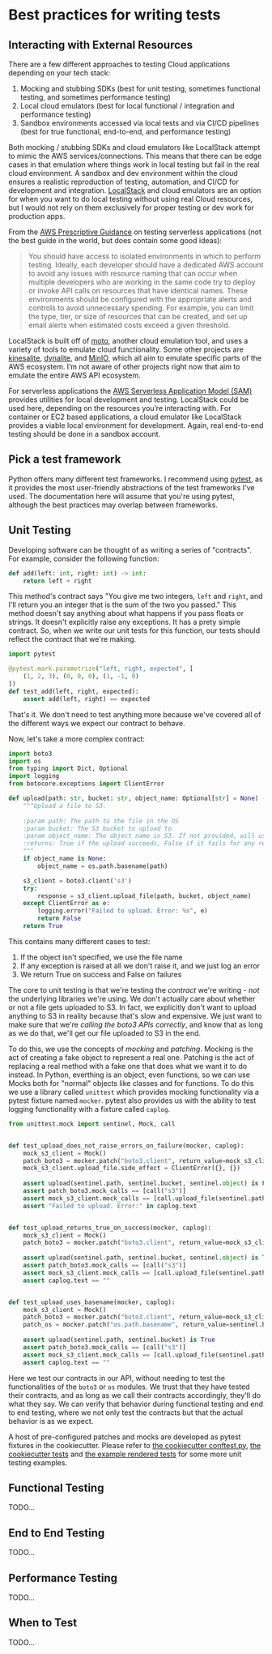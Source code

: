 # Best practices for writing tests

## Interacting with External Resources
There are a few different approaches to testing Cloud applications depending on your tech stack:


1. Mocking and stubbing SDKs (best for unit testing, sometimes functional testing, and sometimes performance testing)
3. Local cloud emulators (best for local functional / integration and performance testing)
4. Sandbox environments accessed via local tests and via CI/CD pipelines (best for true functional, end-to-end, and performance testing)


Both mocking / stubbing SDKs and cloud emulators like LocalStack attempt to mimic the AWS services/connections. This means that there can be edge cases in that emulation where things work in local testing but fail in the real cloud environment. A sandbox and dev environment within the cloud ensures a realistic reproduction of testing, automation, and CI/CD for development and integration. [LocalStack](https://github.com/localstack/localstack) and cloud emulators are an option for when you want to do local testing without using real Cloud resources, but I would not rely on them exclusively for proper testing or dev work for production apps.

From the [AWS Prescriptive Guidance](https://docs.aws.amazon.com/prescriptive-guidance/latest/serverless-application-testing/techniques.html) on testing serverless applications (not the best guide in the world, but does contain some good ideas):


> You should have access to isolated environments in which to perform testing. Ideally, each developer should have a dedicated AWS account to avoid any issues with resource naming that can occur when multiple developers who are working in the same code try to deploy or invoke API calls on resources that have identical names. These environments should be configured with the appropriate alerts and controls to avoid unnecessary spending. For example, you can limit the type, tier, or size of resources that can be created, and set up email alerts when estimated costs exceed a given threshold.


LocalStack is built off of [moto](https://github.com/getmoto/moto), another cloud emulation tool, and uses a variety of tools to emulate cloud functionality. Some other projects are [kinesalite](https://github.com/mhart/kinesalite), [dynalite](https://github.com/mhart/dynalite), and [MinIO](https://min.io/), which all aim to emulate specific parts of the AWS ecosystem. I’m not aware of other projects right now that aim to emulate the entire AWS API ecosystem. 

For serverless applications the [AWS Serverless Application Model (SAM)](https://aws.amazon.com/serverless/sam/) provides utilities for local development and testing. LocalStack could be used here, depending on the resources you’re interacting with. For container or EC2 based applications, a cloud emulator like LocalStack provides a viable local environment for development. Again, real end-to-end testing should be done in a sandbox account.


## Pick a test framework

Python offers many different test frameworks. I recommend using [pytest](https://docs.pytest.org/en/7.2.x/), 
as it provides the most user-friendly abstractions of the test frameworks I've used. The documentation here will assume that
you're using pytest, although the best practices may overlap between frameworks.

## Unit Testing
Developing software can be thought of as writing a series of "contracts". For example, consider the following function:

```python
def add(left: int, right: int) -> int:
    return left + right
```

This method's contract says "You give me two integers, `left` and `right`, and I'll return you an integer that is the sum of the two you passed."
This method doesn't say anything about what happens if you pass floats or strings. It doesn't explicitly raise any exceptions. It has a prety simple
contract. So, when we write our unit tests for this function, our tests should reflect the contract that we're making.

```python
import pytest

@pytest.mark.parametrize("left, right, expected", [
    (1, 2, 3), (0, 0, 0), (1, -1, 0)
])
def test_add(left, right, expected):
    assert add(left, right) == expected
```

That's it. We don't need to test anything more because we've covered all of the different ways we expect our contract to behave.

Now, let's take a more complex contract:

```python
import boto3
import os
from typing import Dict, Optional
import logging
from botocore.exceptions import ClientError

def upload(path: str, bucket: str, object_name: Optional[str] = None) -> bool:
    """Upload a file to S3.
    
    :param path: The path to the file in the OS
    :param bucket: The S3 bucket to upload to
    :param object_name: The object name in S3. If not provided, will use the file name (excluding the file path prefix)
    :returns: True if the upload succeeds, False if it fails for any reason
    """
    if object_name is None:
        object_name = os.path.basename(path)

    s3_client = boto3.client('s3')
    try:
        response = s3_client.upload_file(path, bucket, object_name)
    except ClientError as e:
        logging.error("Failed to upload. Error: %s", e)
        return False
    return True
```

This contains many different cases to test:

1. If the object isn't specified, we use the file name 
2. If any exception is raised at all we don't raise it, and we just log an error
3. We return True on success and False on failures

The core to unit testing is that we're testing the _contract_ we're writing - _not_ the underlying libraries we're using.
We don't actually care about whether or not a file gets uploaded to S3. In fact, we explicitly don't want to upload anything to S3
in reality because that's slow and expensive. We just want to make sure that we're *calling the boto3 APIs correctly*, and know
that as long as we do that, we'll get our file uploaded to S3 in the end.

To do this, we use the concepts of *mocking* and *patching*. Mocking is the act of creating a fake object to represent a real one.
Patching is the act of replacing a real method with a fake one that does what we want it to do instead. In Python, everthing is an object,
even functions, so we can use Mocks both for "normal" objects like classes and for functions. To do this we use a library called `unittest`
which provides mocking functionality via a pytest fixture named `mocker`. pytest also provides us with the ability to test logging functionality with a fixture called `caplog`.

```python
from unittest.mock import sentinel, Mock, call


def test_upload_does_not_raise_errors_on_failure(mocker, caplog):
    mock_s3_client = Mock()
    patch_boto3 = mocker.patch("boto3.client", return_value=mock_s3_client)
    mock_s3_client.upload_file.side_effect = ClientError({}, {})
    
    assert upload(sentinel.path, sentinel.bucket, sentinel.object) is False
    assert patch_boto3.mock_calls == [call("s3")]
    assert mock_s3_client.mock_calls == [call.upload_file(sentinel.path, sentinel.bucket, sentinel.object)]
    assert "Failed to upload. Error:" in caplog.text


def test_upload_returns_true_on_success(mocker, caplog):
    mock_s3_client = Mock()
    patch_boto3 = mocker.patch("boto3.client", return_value=mock_s3_client)
    
    assert upload(sentinel.path, sentinel.bucket, sentinel.object) is True
    assert patch_boto3.mock_calls == [call("s3")]
    assert mock_s3_client.mock_calls == [call.upload_file(sentinel.path, sentinel.bucket, sentinel.object)]
    assert caplog.text == ""


def test_upload_uses_basename(mocker, caplog):
    mock_s3_client = Mock()
    patch_boto3 = mocker.patch("boto3.client", return_value=mock_s3_client)
    patch_os = mocker.patch("os.path.basename", return_value=sentinel.basename)
    
    assert upload(sentinel.path, sentinel.bucket) is True
    assert patch_boto3.mock_calls == [call("s3")]
    assert mock_s3_client.mock_calls == [call.upload_file(sentinel.path, sentinel.bucket, sentinel.basename)]
    assert caplog.text == ""
```

Here we test our contracts in our API, without needing to test the functionalities of the `boto3` or `os` modules. We trust that they have tested their
contracts, and as long as we call their contracts accordingly, they'll do what they say. We can verify that behavior during functional testing and 
end to end testing, where we not only test the contracts but that the actual behavior is as we expect.

A host of pre-configured patches and mocks are developed as pytest fixtures in the cookiecutter. Please refer to [the cookiecutter conftest.py](https://github.com/mmehrten/python/blob/main/cookiecutters/python_core/%7B%7B%20cookiecutter.project_name%20%7D%7D/tests/conftest.py), [the cookiecutter tests](https://github.com/mmehrten/python/tree/main/cookiecutters/python_core/%7B%7B%20cookiecutter.project_name%20%7D%7D/tests) and [the example rendered tests](https://github.com/mmehrten/python/tree/main/examples/python-core-example/tests) for some more unit testing examples.

## Functional Testing
TODO...

## End to End Testing
TODO...

## Performance Testing
TODO...

## When to Test
TODO...

